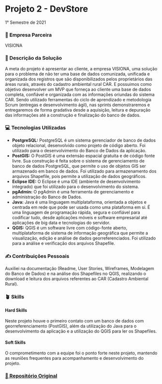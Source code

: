 # Projeto 2 - DevStore
1° Semestre de 2021 <br/>

### :office: Empresa Parceira
VISIONA <br/>

### :dart:	Descrição da Solução
A meta do projeto é apresentar ao cliente, a empresa VISIONA, uma solução para o problema de não ter uma base de dados comunizada, unificada e organizada dos registros que são disponibilizados pelos proprietários das áreas rurais, através do cadastro ambiental rural CAR. E possuimos como objetivo desenvolver um MVP que forneça ao cliente uma base de dados completa, confiável e organizada com as informações oriundas do sistema CAR. Sendo utilizado  ferramentas do ciclo de aprendizado e metodologia Scrum (entregas e desenvolvimento ágil), nas sprints demonstraremos e entregaremos de forma gradativa desde a aquisição, leitura e depuração das informações até a construção e finalização do banco de dados. <br/>

### :computer:	Tecnologias Utilizadas
- **PostgreSQL:** PostgreSQL é um sistema gerenciador de banco de dados objeto relacional, desenvolvido como projeto de código aberto. Foi utilizado para o desenvolvimento do Banco de Dados da aplicação.
- **PostGIS:** O PostGIS é uma extensão espacial gratuita e de código fonte livre. Sua construção é feita sobre o sistema de gerenciamento de banco de dados PostgreSQL, que permite o uso de objetos GIS ser armazenado em banco de dados. Foi utilizado para armazenamento dos arquivos Shapefile, pois permite a utilização de dados geográficos.
- **Eclipse IDE:** O Eclipse é uma IDE (ambiente de desenvolvimento integrado) que foi utilizado para o desenvolvimento do sistema.
- **pgAdmin:** O pgAdmin é uma ferramenta de gerenciamento e administração do Banco de Dados.
- **Java:** Java é uma linguagem multiplataforma, orientada a objetos e centrada em rede que pode ser usada como uma plataforma em si. É uma linguagem de programação rápida, segura e confiável para codificar tudo, desde aplicações móveis e software empresarial até aplicações de big data e tecnologias do servidor.
- **QGIS:** QGIS é um software livre com código-fonte aberto, multiplataforma de sistema de informação geográfica que permite a visualização, edição e análise de dados georreferenciados. Foi utilizado para a análise e verificação dos arquivos Shapefile.

### :writing_hand: Contribuições Pessoais
Auxiliei na documentação (Readme, User Stories, Wireframes, Modelagem do Banco de Dados) e na análise dos Shapefiles no QGIS, realizando o download e leitura dos arquivos referentes ao CAR (Cadastro Ambiental Rural).

### :potted_plant: Skills
#### Hard Skills
Neste projeto houve o primeiro contato com um banco de dados com georreferenciamento (PostGIS), além da utilização do Java para o desenvolvimento da aplicação e a utilização do QGIS para ler os Shapefiles.

#### Soft Skills
O comprometimento com a equipe foi o ponto forte neste projeto, mantendo as reuniões frequentes para acompanhamento e desenvolvimento do projeto.

### <a href="https://gitlab.com/junio.sendreto/projeto_pi3"> :link: Repositório Original </a>
